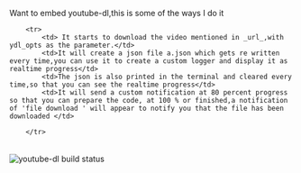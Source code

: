
 Want to embed youtube-dl,this is some of the ways I do it 
<table>
	
		<tr>
			<td> It starts to download the video mentioned in _url_,with ydl_opts as the parameter.</td>
			<td>It will create a json file a.json which gets re written every time,you can use it to create a custom logger and display it as realtime progress</td>
			<td>The json is also printed in the terminal and cleared every time,so that you can see the realtime progress</td>
			<td>It will send a custom notification at 80 percent progress so that you can prepare the code, at 100 % or finished,a notification of 'file download ' will appear to notify you that the file has been downloaded </td>
			
		</tr>
		
</table>
<img src="https://travis-ci.org/siddht1/youtube-dl.svg?branch=master" alt="youtube-dl build status">


